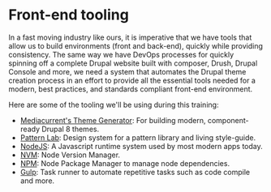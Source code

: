 # Front-end tooling

In a fast moving industry like ours, it is imperative that we have tools that allow us to build environments \(front and back-end\), quickly while providing consistency. The same way we have DevOps processes for quickly spinning off a complete Drupal website built with composer, Drush, Drupal Console and more, we need a system that automates the Drupal theme creation process in an effort to provide all the essential tools needed for a modern, best practices, and standards compliant front-end environment.

Here are some of the tooling we'll be using during this training:

* [Mediacurrent's Theme Generator](https://github.com/mediacurrent/theme_generator_8): For building modern, component-ready Drupal 8 themes.
* [Pattern Lab](https://patternlab.io/): Design system for a pattern library and living style-guide.
* [NodeJS](https://nodejs.org/en/): A Javascript runtime system used by most modern apps today.
* [NVM](https://github.com/creationix/nvm): Node Version Manager.
* [NPM](https://www.npmjs.com/): Node Package Manager to manage node dependencies.
* [Gulp](https://gulpjs.com/): Task runner to automate repetitive tasks such as code compile and more.

